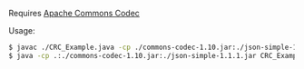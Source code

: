 Requires [Apache Commons Codec](https://commons.apache.org/proper/commons-codec/download_codec.cgi)

Usage:
```bash
$ javac ./CRC_Example.java -cp ./commons-codec-1.10.jar:./json-simple-1.1.1.jar
$ java -cp .:./commons-codec-1.10.jar:./json-simple-1.1.1.jar CRC_Example
```
